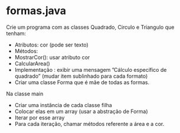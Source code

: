 # formas.java
Crie um programa com as classes Quadrado, Circulo e Triangulo que tenham:
- Atributos: cor (pode ser texto)
- Métodos:
- MostrarCor(): usar atributo cor
- CalcularArea()
- Implementação :  exibir uma mensagem  ”Cálculo específico de quadrado” (mudar item sublinhado para cada formato)
- Criar uma classe Forma que é mãe de todas as formas.

Na classe main
- Criar uma instância de cada classe filha
- Colocar elas em um array (usar a abstração de Forma)
- Iterar por esse array
- Para cada iteração, chamar métodos referente a área e a cor.
